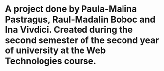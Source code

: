 # A project done by Paula-Malina Pastragus, Raul-Madalin Boboc and Ina Vivdici. Created during the second semester of the second year of university at the Web Technologies course.
